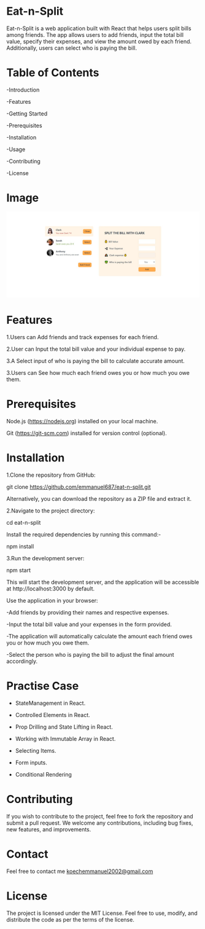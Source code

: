 # Eat-n-Split
Eat-n-Split is a web application built with React that helps users split bills among friends. The app allows users to add friends, input the total bill value, specify their expenses, and view the amount owed by each friend. Additionally, users can select who is paying the bill.

# Table of Contents
-Introduction

-Features

-Getting Started

-Prerequisites

-Installation

-Usage

-Contributing

-License

# Image 
![Alt text](eat-n-splice.jpg)

# Features
1.Users can Add friends and track expenses for each friend.

2.User can Input the total bill value and your individual expense to pay.

3.A Select input of who is paying the bill to calculate accurate amount.

3.Users can See how much each friend owes you or how much you owe them.


# Prerequisites
Node.js (https://nodejs.org) installed on your local machine.

Git (https://git-scm.com) installed for version control (optional).

# Installation
1.Clone the repository from GitHub:

git clone https://github.com/emmanuel687/eat-n-split.git

Alternatively, you can download the repository as a ZIP file and extract it.

2.Navigate to the project directory:

cd eat-n-split

Install the required dependencies by running this command:-

npm install

3.Run the development server:

npm start

This will start the development server, and the application will be accessible at http://localhost:3000 by default.

Use the application in your browser:

-Add friends by providing their names and respective expenses.

-Input the total bill value and your expenses in the form provided.

-The application will automatically calculate the amount each friend owes you or how much you owe them.

-Select the person who is paying the bill to adjust the final amount accordingly.

# Practise Case
- StateManagement in React.

- Controlled Elements in React.

- Prop Drilling and State Lifting in React.

- Working with Immutable Array in React.

- Selecting Items.

- Form inputs.

- Conditional Rendering

# Contributing
If you wish to contribute to the project, feel free to fork the repository and submit a pull request. We welcome any contributions, including bug fixes, new features, and improvements.

# Contact
Feel free to contact me koechemmanuel2002@gmail.com

# License
The project is licensed under the MIT License. Feel free to use, modify, and distribute the code as per the terms of the license.




